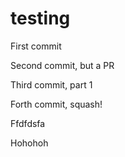 # testing

First commit

Second commit, but a PR

Third commit, part 1

Forth commit, squash!

Ffdfdsfa

Hohohoh